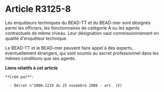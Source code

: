 # Article R3125-8

Les enquêteurs techniques du BEAD-TT et du BEAD-mer sont désignés parmi les officiers, les fonctionnaires de catégorie A ou
les agents contractuels de même niveau. Leur désignation vaut commissionnement en qualité d'enquêteur technique.

Le BEAD-TT et le BEAD-mer peuvent faire appel à des experts, éventuellement étrangers, qui sont soumis au secret
professionnel dans les mêmes conditions que ses agents.

**Liens relatifs à cet article**

	**Créé par**:

	  - Décret n°2008-1219 du 25 novembre 2008 - art. (V)
